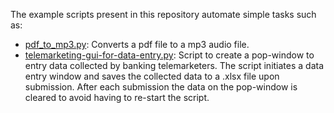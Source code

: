 The example scripts present in this repository automate simple tasks such as:

- [pdf_to_mp3.py](pdf_to_mp3.py): Converts a pdf file to a mp3 audio file.
- [telemarketing-gui-for-data-entry.py](telemarketing-gui-for-data-entry.py): Script to create a pop-window to entry 
data collected by banking telemarketers. The script initiates a data entry window and saves the collected data to a
.xlsx file upon submission. After each submission the data on the pop-window is cleared to avoid having to re-start 
the script.